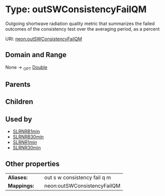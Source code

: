 
# Type: outSWConsistencyFailQM


Outgoing shortwave radiation quality metric that summarizes the failed outcomes of the consistency test over the averaging period, as a percent

URI: [neon:outSWConsistencyFailQM](https://data.neonscience.org/outSWConsistencyFailQM)


## Domain and Range

None ->  <sub>OPT</sub> [Double](types/Double.md)

## Parents


## Children


## Used by

 * [SLRNRB1min](SLRNRB1min.md)
 * [SLRNRB30min](SLRNRB30min.md)
 * [SLRNR1min](SLRNR1min.md)
 * [SLRNR30min](SLRNR30min.md)

## Other properties

|  |  |  |
| --- | --- | --- |
| **Aliases:** | | out s w consistency fail q m |
| **Mappings:** | | neon:outSWConsistencyFailQM |

